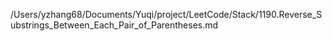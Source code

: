 /Users/yzhang68/Documents/Yuqi/project/LeetCode/Stack/1190.Reverse_Substrings_Between_Each_Pair_of_Parentheses.md
